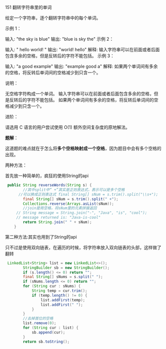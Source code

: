 151 翻转字符串里的单词

给定一个字符串，逐个翻转字符串中的每个单词。

 

示例 1：

输入: "the sky is blue"
输出: "blue is sky the"
示例 2：

输入: "  hello world!  "
输出: "world! hello"
解释: 输入字符串可以在前面或者后面包含多余的空格，但是反转后的字符不能包括。
示例 3：

输入: "a good   example"
输出: "example good a"
解释: 如果两个单词间有多余的空格，将反转后单词间的空格减少到只含一个。


说明：

无空格字符构成一个单词。
输入字符串可以在前面或者后面包含多余的空格，但是反转后的字符不能包括。
如果两个单词间有多余的空格，将反转后单词间的空格减少到只含一个。


进阶：

请选用 C 语言的用户尝试使用 O(1) 额外空间复杂度的原地解法。

**题解**：

这道题的难点就在于怎么将**多个空格映射成一个空格**，因为题目中会有多个空格的出现。

两种方法：

首先放一种简单的，疯狂的使用String的api

```java
 public String reverseWords(String s) {
     	//其中split中“ +”其实是正则表达式，表示可以是多个空格
      //可以换成正则表达式 final String[] sNum = s.trim().split("\\s+");
        final String[] sNum = s.trim().split(" +");
        Collections.reverse(Arrays.asList(sNum));
     	//join是用空格，将sNum里的元素拼接返回
     // String message = String.join("-", "Java", "is", "cool");
     // message returned is: "Java-is-cool"
        return String.join(" " + sNum);
    }
```

第二种方法:其实也用到了String的api

只不过是使用双向链表，在遍历的时候，将字符串放入双向链表的头部，这样做了翻转

```java
 LinkedList<String> list = new LinkedList<>();
        StringBuilder sb = new StringBuilder();
        if (s.length() <= 0) return "";
        final String[] sNums = s.split(" ");
        if (sNums.length <= 0) return "";
        for (String cur : sNums) {
            String temp = cur.trim();
            if (temp.length() != 0) {
                list.addFirst(temp);
                list.addFirst(" ");
            }
        } 
        //去掉首位的空格
        list.remove(0);
        for (String cur : list) {
            sb.append(cur);
        }
        return sb.toString();
```

